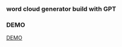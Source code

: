 ### word cloud generator build with GPT

### DEMO

[DEMO](https://word-cloud-generator-built-with-gpt.vercel.app/)